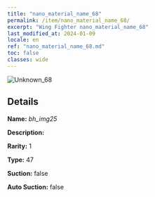 ```yaml
---
title: "nano_material_name_68"
permalink: /item/nano_material_name_68/
excerpt: "Wing Fighter nano_material_name_68"
last_modified_at: 2024-01-09
locale: en
ref: "nano_material_name_68.md"
toc: false
classes: wide
---
```



 ![Unknown_68](/images/item/bh_img25_p.png)



## Details

 **Name:** *bh_img25* 

 **Description:** 

 **Rarity:** 1 

 **Type:** 47 

 **Suction:** false 

 **Auto Suction:** false 



